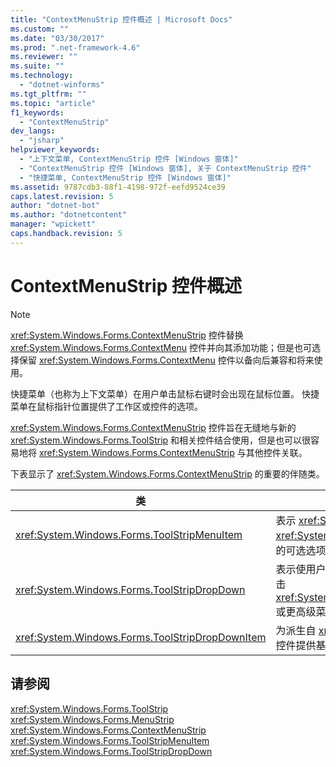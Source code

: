 ```yaml
---
title: "ContextMenuStrip 控件概述 | Microsoft Docs"
ms.custom: ""
ms.date: "03/30/2017"
ms.prod: ".net-framework-4.6"
ms.reviewer: ""
ms.suite: ""
ms.technology: 
  - "dotnet-winforms"
ms.tgt_pltfrm: ""
ms.topic: "article"
f1_keywords: 
  - "ContextMenuStrip"
dev_langs: 
  - "jsharp"
helpviewer_keywords: 
  - "上下文菜单, ContextMenuStrip 控件 [Windows 窗体]"
  - "ContextMenuStrip 控件 [Windows 窗体], 关于 ContextMenuStrip 控件"
  - "快捷菜单, ContextMenuStrip 控件 [Windows 窗体]"
ms.assetid: 9787cdb3-88f1-4198-972f-eefd9524ce39
caps.latest.revision: 5
author: "dotnet-bot"
ms.author: "dotnetcontent"
manager: "wpickett"
caps.handback.revision: 5
---
```

# ContextMenuStrip 控件概述
> [!NOTE]
>  <xref:System.Windows.Forms.ContextMenuStrip> 控件替换 <xref:System.Windows.Forms.ContextMenu> 控件并向其添加功能；但是也可选择保留 <xref:System.Windows.Forms.ContextMenu> 控件以备向后兼容和将来使用。  
  
 快捷菜单（也称为上下文菜单）在用户单击鼠标右键时会出现在鼠标位置。  快捷菜单在鼠标指针位置提供了工作区或控件的选项。  
  
 <xref:System.Windows.Forms.ContextMenuStrip> 控件旨在无缝地与新的 <xref:System.Windows.Forms.ToolStrip> 和相关控件结合使用，但是也可以很容易地将 <xref:System.Windows.Forms.ContextMenuStrip> 与其他控件关联。  
  
 下表显示了 <xref:System.Windows.Forms.ContextMenuStrip> 的重要的伴随类。  
  
|类|说明|  
|-------|--------|  
|<xref:System.Windows.Forms.ToolStripMenuItem>|表示 <xref:System.Windows.Forms.MenuStrip> 或 <xref:System.Windows.Forms.ContextMenuStrip> 上显示的可选选项。|  
|<xref:System.Windows.Forms.ToolStripDropDown>|表示使用户能从列表中选择单个项的控件，该列表在用户单击 <xref:System.Windows.Forms.ToolStripDropDownButton> 或更高级菜单项时显示。|  
|<xref:System.Windows.Forms.ToolStripDropDownItem>|为派生自 <xref:System.Windows.Forms.ToolStripItem> 的控件提供基本功能，当单击控件时显示下拉项。|  
  
## 请参阅  
 <xref:System.Windows.Forms.ToolStrip>   
 <xref:System.Windows.Forms.MenuStrip>   
 <xref:System.Windows.Forms.ContextMenuStrip>   
 <xref:System.Windows.Forms.ToolStripMenuItem>   
 <xref:System.Windows.Forms.ToolStripDropDown>